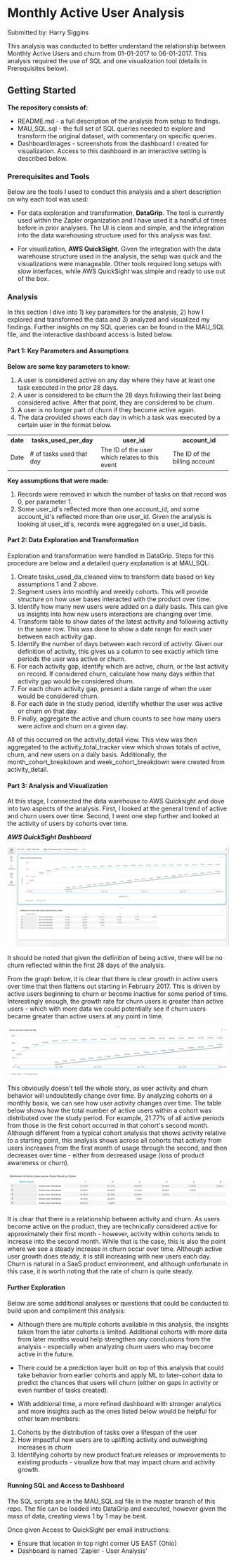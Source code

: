 # Monthly Active User Analysis
Submitted by: Harry Siggins

This analysis was conducted to better understand the relationship between Monthly Active Users and churn from 01-01-2017 to 06-01-2017. This analysis required the use of SQL and one visualization tool (details in Prerequisites below).

## Getting Started

**The repository consists of:**

- README.md - a full description of the analysis from setup to findings.
- MAU_SQL.sql - the full set of SQL queries needed to explore and transform the original dataset, with commentary on specific queries.
- DashboardImages - screenshots from the dashboard I created for visualization. Access to this dashboard in an interactive setting is described below.

### Prerequisites and Tools

Below are the tools I used to conduct this analysis and a short description on why each tool was used:

- For data exploration and transformation, **DataGrip**. The tool is currently used within the Zapier organization and I have used it a handful of times before in prior analyses. The UI is clean and simple, and the integration into the data warehousing structure used for this analysis was fast.

- For visualization, **AWS QuickSight**. Given the integration with the data warehouse structure used in the analysis, the setup was quick and the visualizations were manageable. Other tools required long setups with slow interfaces, while AWS QuickSight was simple and ready to use out of the box.

### Analysis

In this section I dive into 1) key parameters for the analysis, 2) how I explored and transformed the data and 3) analyzed and visualized my findings. Further insights on my SQL queries can be found in the MAU_SQL file, and the interactive dashboard access is listed below.

#### Part 1: Key Parameters and Assumptions

**Below are some key parameters to know:**

1. A user is considered active on any day where they have at least one task executed in the prior 28 days.
2. A user is considered to be churn the 28 days following their last being considered active. After that point, they are considered to be churn.
3. A user is no longer part of churn if they become active again.
4. The data provided shows each day in which a task was executed by a certain user in the format below.

<table>
  <tr>
    <th>date</th>
    <th>tasks_used_per_day</th>
    <th>user_id</th>
    <th>account_id</th>
  </tr>
  <tr>
    <td>Date</td>
    <td># of tasks used that day</td>
    <td>The ID of the user which relates to this event</td>
    <td>The ID of the billing account</td>
  </tr>
</table>

**Key assumptions that were made:**

1. Records were removed in which the number of tasks on that record was 0, per parameter 1.
2. Some user_id's reflected more than one account_id, and some account_id's reflected more than one user_id. Given the analysis is looking at user_id's, records were aggregated on a user_id basis.

#### Part 2: Data Exploration and Transformation

Exploration and transformation were handled in DataGrip. Steps for this procedure are below and a detailed query explanation is at MAU_SQL:

1. Create tasks_used_da_cleaned view to transform data based on key assumptions 1 and 2 above.
2. Segment users into monthly and weekly cohorts. This will provide structure on how user bases interacted with the product over time.
3. Identify how many new users were added on a daily basis. This can give us insights into how new users interactions are changing over time.
4. Transform table to show dates of the latest activity and following activity in the same row. This was done to show a date range for each user between each activity gap.
5. Identify the number of days between each record of activity. Given our definition of activity, this gives us a column to see exactly which time periods the user was active or churn.
5. For each activity gap, identify which are active, churn, or the last activity on record. If considered churn, calculate how many days within that activity gap would be considered churn.
6. For each churn activity gap, present a date range of when the user would be considered churn.
7. For each date in the study period, identify whether the user was active or churn on that day.
8. Finally, aggregate the active and churn counts to see how many users were active and churn on a given day.

All of this occurred on the activity_detail view. This view was then aggregated to the activity_total_tracker view which shows totals of active, churn, and new users on a daily basis. Additionally, the month_cohort_breakdown and week_cohort_breakdown were created from activity_detail.

#### Part 3: Analysis and Visualization

At this stage, I connected the data warehouse to AWS Quicksight and dove into two aspects of the analysis. First, I looked at the general trend of active and churn users over time. Second, I went one step further and looked at the activity of users by cohorts over time.

***AWS QuickSight Dashboard***

![alt text](https://github.com/harrysiggins/zapier/blob/master/DashboardImages/Dashboard_Whole.png)

It should be noted that given the definition of being active, there will be no churn reflected within the first 28 days of the analysis.

From the graph below, it is clear that there is clear growth in active users over time that then flattens out starting in February 2017. This is driven by active users beginning to churn or become inactive for some period of time. Interestingly enough, the growth rate for churn users is greater than active users - which with more data we could potentially see if churn users became greater than active users at any point in time. 

![alt text](https://github.com/harrysiggins/zapier/blob/master/DashboardImages/Active%20vs%20Churn.png)

This obviously doesn't tell the whole story, as user activity and churn behavior will undoubtedly change over time. By analyzing cohorts on a monthly basis, we can see how user activity changes over time. The table below shows how the total number of active users within a cohort was distributed over the study period. For example, 21.77% of all active periods from those in the first cohort occurred in that cohort's second month. Although different from a typical cohort analysis that shows activity relative to a starting point, this analysis shows across all cohorts that activity from users increases from the first month of usage through the second, and then decreases over time - either from decreased usage (loss of product awareness or churn).

![alt text](https://github.com/harrysiggins/zapier/blob/master/DashboardImages/Cohort.png)

It is clear that there is a relationship between activity and churn. As users become active on the product, they are technically considered active for approximately their first month - however, activity within cohorts tends to increase into the second month. While that is the case, this is also the point where we see a steady increase in churn occur over time. Although active user growth does steady, it is still increasing with new users each day. Churn is natural in a SaaS product environment, and although unfortunate in this case, it is worth noting that the rate of churn is quite steady.

#### Further Exploration

Below are some additional analyses or questions that could be conducted to build upon and compliment this analysis:

- Although there are multiple cohorts available in this analysis, the insights taken from the later cohorts is limited. Additional cohorts with more data from later months would help strengthen any conclusions from the analysis - especially when analyzing churn users who may become active in the future.

- There could be a prediction layer built on top of this analysis that could take behavior from earlier cohorts and apply ML to later-cohort data to predict the chances that users will churn (either on gaps in activity or even number of tasks created).

- With additional time, a more refined dashboard with stronger analytics and more insights such as the ones listed below would be helpful for other team members:
1. Cohorts by the distribution of tasks over a lifespan of the user
2. How impactful new users are to uplifting activity and outweighing increases in churn
3. Identifying cohorts by new product feature releases or improvements to existing products - visualize how that may impact churn and activity growth.

#### Running SQL and Access to Dashboard

The SQL scripts are in the MAU_SQL.sql file in the master branch of this repo. The file can be loaded into DataGrip and executed, however given the mass of data, creating views 1 by 1 may be best.

Once given Access to QuickSight per email instructions:

- Ensure that location in top right corner US EAST (Ohio)
- Dashboard is named 'Zapier - User Analysis'


